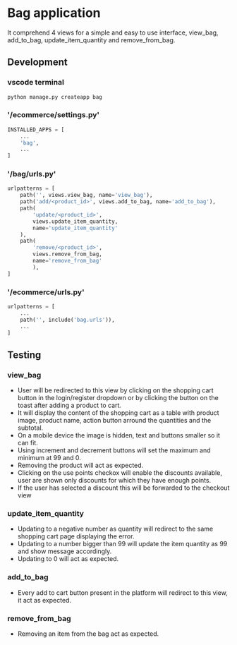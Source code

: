 # Bag application

It comprehend 4 views for a simple and easy to use interface, view_bag, add_to_bag, update_item_quantity and remove_from_bag.

## Development

### vscode terminal
```python
python manage.py createapp bag
```

### '/ecommerce/settings.py'
```python
INSTALLED_APPS = [
    ...
    'bag',
    ...
]
```

### '/bag/urls.py'
```python
urlpatterns = [
    path('', views.view_bag, name='view_bag'),
    path('add/<product_id>', views.add_to_bag, name='add_to_bag'),
    path(
        'update/<product_id>',
        views.update_item_quantity,
        name='update_item_quantity'
    ),
    path(
        'remove/<product_id>',
        views.remove_from_bag,
        name='remove_from_bag'
        ),
]
```

### '/ecommerce/urls.py'
```python
urlpatterns = [
    ...
    path('', include('bag.urls')),
    ...
]
```

## Testing

### view_bag
- User will be redirected to this view by clicking on the shopping cart button in the login/register dropdown or by clicking the button on the toast after adding a product to cart.
- It will display the content of the shopping cart as a table with product image, product name, action button arround the quantities and the subtotal.
- On a mobile device the image is hidden, text and buttons smaller so it can fit.
- Using increment and decrement buttons will set the maximum and minimum at 99 and 0.
- Removing the product will act as expected.
- Clicking on the use points checkox will enable the discounts available, user are shown only discounts for which they have enough points.
- If the user has selected a discount this will be forwarded to the checkout view


### update_item_quantity
- Updating to a negative number as quantity will redirect to the same shopping cart page displaying the error.
- Updating to a number bigger than 99 will update the item quantity as 99 and show message accordingly.
- Updating to 0 will act as expected.

### add_to_bag
- Every add to cart button present in the platform will redirect to this view, it act as expected.

### remove_from_bag
- Removing an item from the bag act as expected.

